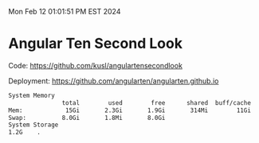 Mon Feb 12 01:01:51 PM EST 2024

# Angular Ten Second Look

Code: https://github.com/kusl/angulartensecondlook

Deployment: https://github.com/angularten/angularten.github.io

```bash
System Memory
               total        used        free      shared  buff/cache   available
Mem:            15Gi       2.3Gi       1.9Gi       314Mi        11Gi        12Gi
Swap:          8.0Gi       1.8Mi       8.0Gi
System Storage
1.2G	.
```
```bash
